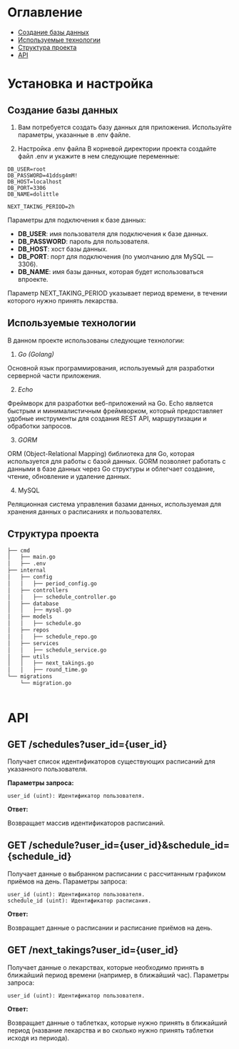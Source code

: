 # Оглавление

- [Создание базы данных](#создание-базы-данных)
- [Используемые технологии](#используемые-технологии)
- [Структура проекта](#структура-проекта)
- [API](#api)

# Установка и настройка

## Создание базы данных

1. Вам потребуется создать базу данных для приложения. Используйте параметры, указанные в .env файле.

2. Настройка .env файла
В корневой директории проекта создайте файл .env и укажите в нем следующие переменные:

```env
DB_USER=root
DB_PASSWORD=41ddsg4mM!
DB_HOST=localhost
DB_PORT=3306
DB_NAME=dolittle

NEXT_TAKING_PERIOD=2h
```

Параметры для подключения к базе данных:

- **DB_USER**: имя пользователя для подключения к базе данных.
- **DB_PASSWORD**: пароль для пользователя.
- **DB_HOST**: хост базы данных.
- **DB_PORT**: порт для подключения (по умолчанию для MySQL —3306).
- **DB_NAME**: имя базы данных, которая будет использоваться впроекте.

Параметр NEXT_TAKING_PERIOD указывает период времени, в течении которого нужно принять лекарства.

## Используемые технологии


В данном проекте использованы следующие технологии:
1. *Go (Golang)*

Основной язык программирования, используемый для разработки серверной части приложения. 

2. *Echo*

Фреймворк для разработки веб-приложений на Go. Echo является быстрым и минималистичным фреймворком, который предоставляет удобные инструменты для создания REST API, маршрутизации и обработки запросов.

3. *GORM*

ORM (Object-Relational Mapping) библиотека для Go, которая используется для работы с базой данных. GORM позволяет работать с данными в базе данных через Go структуры и облегчает создание, чтение, обновление и удаление данных.

4. MySQL

Реляционная система управления базами данных, используемая для хранения данных о расписаниях и пользователях.

## Структура проекта


```bash
├── cmd
│   ├── main.go
│   ├── .env
├── internal
│   ├── config
│   │   ├── period_config.go
│   ├── controllers
│   │   ├── schedule_controller.go
│   ├── database
│   │   ├── mysql.go
│   ├── models
│   │   ├── schedule.go
│   ├── repos
│   │   ├── schedule_repo.go
│   ├── services
│   │   ├── schedule_service.go
│   ├── utils
│   │   ├── next_takings.go
│   │   ├── round_time.go
└── migrations
    └── migration.go



```


# API

## GET /schedules?user_id={user_id}

Получает список идентификаторов существующих расписаний для указанного пользователя.

**Параметры запроса:**

    user_id (uint): Идентификатор пользователя.

**Ответ:**

Возвращает массив идентификаторов расписаний.


## GET /schedule?user_id={user_id}&schedule_id={schedule_id}

Получает данные о выбранном расписании с рассчитанным графиком приёмов на день.
Параметры запроса:

    user_id (uint): Идентификатор пользователя.
    schedule_id (uint): Идентификатор расписания.

**Ответ:**

Возвращает данные о расписании и расписание приёмов на день.


## GET /next_takings?user_id={user_id}
    
Получает данные о лекарствах, которые необходимо принять в ближайший период времени (например, в ближайший час).
Параметры запроса:

    user_id (uint): Идентификатор пользователя.

**Ответ:**

Возвращает данные о таблетках, которые нужно принять в ближайший период (название лекарства и во сколько нужно принять таблетки исходя из периода).